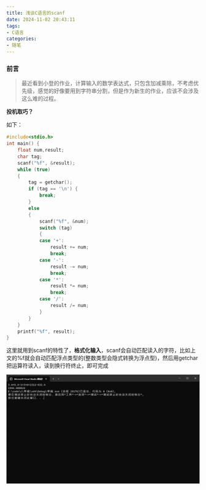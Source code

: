 ```yaml
---
title: 浅谈C语言的scanf
date: 2024-11-02 20:43:11
tags:
- C语言
categories:
- 随笔
---
```


### 前言

> 最近看到小登的作业，计算输入的数学表达式，只包含加减乘除，不考虑优先级，感觉的好像要用到字符串分割，但是作为新生的作业，应该不会涉及这么难的过程。

<!-- more -->

**投机取巧？**

如下：

```c
#include<stdio.h>
int main() {
	float num,result;
	char tag;
	scanf("%f", &result);
	while (true)
	{
		tag = getchar();
		if (tag == '\n') {
			break;
		}
		else
		{
			scanf("%f", &num);
			switch (tag)
			{
			case '+':
				result += num;
				break;
			case '-':
				result -= num;
				break;
			case '*':
				result *= num;
				break;
			case '/':
				result /= num;
			}
		}
	}
	printf("%f", result);
}
```

这里就用到scanf的特性了，**格式化输入**，scanf会自动匹配读入的字符，比如上文的%f就会自动匹配浮点类型的(整数类型会隐式转换为浮点型)，然后用getchar把运算符读入，读到换行符终止，即可完成

![](/image/浅谈C语言/1.png)
